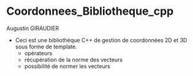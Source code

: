# Coordonnees_Bibliotheque_cpp
Augustin GIRAUDIER

* Ceci est une bibliothèque C++ de gestion de coordonnées 2D et 3D sous forme de template.
	- opérateurs
	- récupération de la norme des vecteurs
	- possibilité de normer les vecteurs